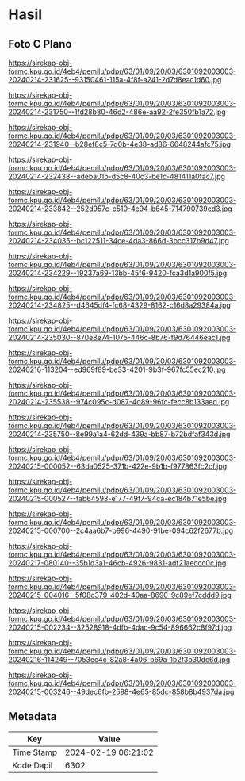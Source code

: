 # Hasil

## Foto C Plano

https://sirekap-obj-formc.kpu.go.id/4eb4/pemilu/pdpr/63/01/09/20/03/6301092003003-20240214-231625--93150461-115a-4f8f-a241-2d7d8eac1d60.jpg

https://sirekap-obj-formc.kpu.go.id/4eb4/pemilu/pdpr/63/01/09/20/03/6301092003003-20240214-231750--1fd28b80-46d2-486e-aa92-2fe350fb1a72.jpg

https://sirekap-obj-formc.kpu.go.id/4eb4/pemilu/pdpr/63/01/09/20/03/6301092003003-20240214-231940--b28ef8c5-7d0b-4e38-ad86-6648244afc75.jpg

https://sirekap-obj-formc.kpu.go.id/4eb4/pemilu/pdpr/63/01/09/20/03/6301092003003-20240214-232438--adeba01b-d5c8-40c3-be1c-481411a0fac7.jpg

https://sirekap-obj-formc.kpu.go.id/4eb4/pemilu/pdpr/63/01/09/20/03/6301092003003-20240214-233842--252d957c-c510-4e94-b645-714790739cd3.jpg

https://sirekap-obj-formc.kpu.go.id/4eb4/pemilu/pdpr/63/01/09/20/03/6301092003003-20240214-234035--bc122511-34ce-4da3-866d-3bcc317b9d47.jpg

https://sirekap-obj-formc.kpu.go.id/4eb4/pemilu/pdpr/63/01/09/20/03/6301092003003-20240214-234229--19237a69-13bb-45f6-9420-fca3d1a900f5.jpg

https://sirekap-obj-formc.kpu.go.id/4eb4/pemilu/pdpr/63/01/09/20/03/6301092003003-20240214-234825--d4645df4-fc68-4329-8162-c16d8a29384a.jpg

https://sirekap-obj-formc.kpu.go.id/4eb4/pemilu/pdpr/63/01/09/20/03/6301092003003-20240214-235030--870e8e74-1075-446c-8b76-f9d76446eac1.jpg

https://sirekap-obj-formc.kpu.go.id/4eb4/pemilu/pdpr/63/01/09/20/03/6301092003003-20240216-113204--ed969f89-be33-4201-9b3f-967fc55ec210.jpg

https://sirekap-obj-formc.kpu.go.id/4eb4/pemilu/pdpr/63/01/09/20/03/6301092003003-20240214-235538--974c095c-d087-4d89-96fc-fecc8b133aed.jpg

https://sirekap-obj-formc.kpu.go.id/4eb4/pemilu/pdpr/63/01/09/20/03/6301092003003-20240214-235750--8e99a1a4-62dd-439a-bb87-b72bdfaf343d.jpg

https://sirekap-obj-formc.kpu.go.id/4eb4/pemilu/pdpr/63/01/09/20/03/6301092003003-20240215-000052--63da0525-371b-422e-9b1b-f977863fc2cf.jpg

https://sirekap-obj-formc.kpu.go.id/4eb4/pemilu/pdpr/63/01/09/20/03/6301092003003-20240215-000527--fab64593-e177-49f7-94ca-ec184b71e5be.jpg

https://sirekap-obj-formc.kpu.go.id/4eb4/pemilu/pdpr/63/01/09/20/03/6301092003003-20240215-000700--2c4aa6b7-b996-4490-91be-094c62f2677b.jpg

https://sirekap-obj-formc.kpu.go.id/4eb4/pemilu/pdpr/63/01/09/20/03/6301092003003-20240217-080140--35b1d3a1-46cb-4926-9831-adf21aeccc0c.jpg

https://sirekap-obj-formc.kpu.go.id/4eb4/pemilu/pdpr/63/01/09/20/03/6301092003003-20240215-004016--5f08c379-402d-40aa-8690-9c89ef7cddd9.jpg

https://sirekap-obj-formc.kpu.go.id/4eb4/pemilu/pdpr/63/01/09/20/03/6301092003003-20240215-002234--32528918-4dfb-4dac-9c54-896662c8f97d.jpg

https://sirekap-obj-formc.kpu.go.id/4eb4/pemilu/pdpr/63/01/09/20/03/6301092003003-20240216-114249--7053ec4c-82a8-4a06-b69a-1b2f3b30dc6d.jpg

https://sirekap-obj-formc.kpu.go.id/4eb4/pemilu/pdpr/63/01/09/20/03/6301092003003-20240215-003246--49dec6fb-2598-4e65-85dc-858b8b4937da.jpg


## Metadata

| Key        | Value               |
| ---------- | ------------------- |
| Time Stamp | 2024-02-19 06:21:02 |
| Kode Dapil | 6302                |



